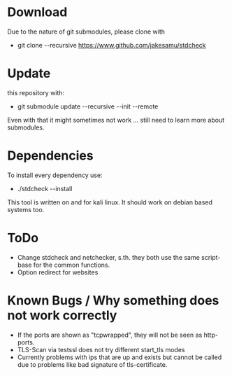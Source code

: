 # Download

Due to the nature of git submodules, please clone with
* git clone --recursive https://www.github.com/jakesamu/stdcheck

# Update

this repository with:
* git submodule update --recursive --init --remote

Even with that it might sometimes not work ... still need to learn more about submodules.

# Dependencies

To install every dependency use:
* ./stdcheck --install

This tool is written on and for kali linux. It should work on debian based systems too.

# ToDo
* Change stdcheck and netchecker, s.th. they both use the same script-base for the common functions.
* Option redirect for websites

# Known Bugs / Why something does not work correctly
* If the ports are shown as "tcpwrapped", they will not be seen as http-ports.
* TLS-Scan via testssl does not try different start_tls modes
* Currently problems with ips that are up and exists but cannot be called due to problems like bad signature of tls-certificate.
